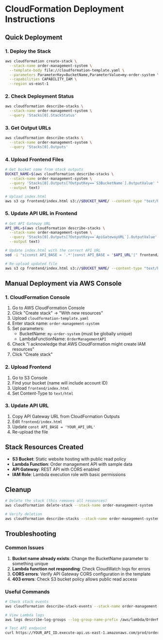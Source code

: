 # CloudFormation Deployment Instructions

## Quick Deployment

### 1. Deploy the Stack
```bash
aws cloudformation create-stack \
  --stack-name order-management-system \
  --template-body file://cloudformation-template.yaml \
  --parameters ParameterKey=BucketName,ParameterValue=my-order-system \
  --capabilities CAPABILITY_IAM \
  --region us-east-1
```

### 2. Check Deployment Status
```bash
aws cloudformation describe-stacks \
  --stack-name order-management-system \
  --query 'Stacks[0].StackStatus'
```

### 3. Get Output URLs
```bash
aws cloudformation describe-stacks \
  --stack-name order-management-system \
  --query 'Stacks[0].Outputs'
```

### 4. Upload Frontend Files
```bash
# Get bucket name from stack outputs
BUCKET_NAME=$(aws cloudformation describe-stacks \
  --stack-name order-management-system \
  --query 'Stacks[0].Outputs[?OutputKey==`S3BucketName`].OutputValue' \
  --output text)

# Upload index.html
aws s3 cp frontend/index.html s3://$BUCKET_NAME/ --content-type "text/html"
```

### 5. Update API URL in Frontend
```bash
# Get API Gateway URL
API_URL=$(aws cloudformation describe-stacks \
  --stack-name order-management-system \
  --query 'Stacks[0].Outputs[?OutputKey==`ApiGatewayURL`].OutputValue' \
  --output text)

# Update index.html with the correct API URL
sed -i "s|const API_BASE = '.*'|const API_BASE = '$API_URL'|" frontend/index.html

# Re-upload updated file
aws s3 cp frontend/index.html s3://$BUCKET_NAME/ --content-type "text/html"
```

## Manual Deployment via AWS Console

### 1. CloudFormation Console
1. Go to AWS CloudFormation Console
2. Click "Create stack" → "With new resources"
3. Upload `cloudformation-template.yaml`
4. Enter stack name: `order-management-system`
5. Set parameters:
   - BucketName: `my-order-system` (must be globally unique)
   - LambdaFunctionName: `OrderManagementAPI`
6. Check "I acknowledge that AWS CloudFormation might create IAM resources"
7. Click "Create stack"

### 2. Upload Frontend
1. Go to S3 Console
2. Find your bucket (name will include account ID)
3. Upload `frontend/index.html`
4. Set Content-Type to `text/html`

### 3. Update API URL
1. Copy API Gateway URL from CloudFormation Outputs
2. Edit `frontend/index.html`
3. Update `const API_BASE = 'YOUR_API_URL'`
4. Re-upload the file

## Stack Resources Created

- **S3 Bucket**: Static website hosting with public read policy
- **Lambda Function**: Order management API with sample data
- **API Gateway**: REST API with CORS enabled
- **IAM Role**: Lambda execution role with basic permissions

## Cleanup

```bash
# Delete the stack (this removes all resources)
aws cloudformation delete-stack --stack-name order-management-system

# Verify deletion
aws cloudformation describe-stacks --stack-name order-management-system
```

## Troubleshooting

### Common Issues

1. **Bucket name already exists**: Change the BucketName parameter to something unique
2. **Lambda function not responding**: Check CloudWatch logs for errors
3. **CORS errors**: Verify API Gateway CORS configuration in the template
4. **403 errors**: Check S3 bucket policy allows public read access

### Useful Commands

```bash
# Check stack events
aws cloudformation describe-stack-events --stack-name order-management-system

# View Lambda logs
aws logs describe-log-groups --log-group-name-prefix /aws/lambda/OrderManagementAPI

# Test API endpoint
curl https://YOUR_API_ID.execute-api.us-east-1.amazonaws.com/prod/orders
```
